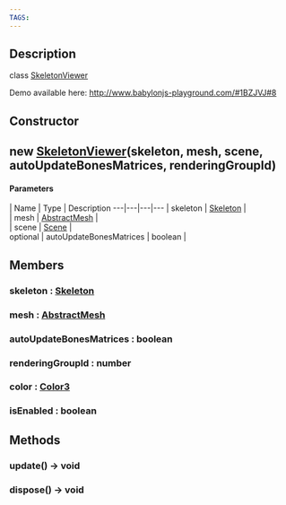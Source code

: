 ```yaml
---
TAGS:
---
```

## Description

class [SkeletonViewer](/classes/3.0/SkeletonViewer)

Demo available here: http://www.babylonjs-playground.com/#1BZJVJ#8

## Constructor

## new [SkeletonViewer](/classes/3.0/SkeletonViewer)(skeleton, mesh, scene, autoUpdateBonesMatrices, renderingGroupId)



#### Parameters
 | Name | Type | Description
---|---|---|---
 | skeleton | [Skeleton](/classes/3.0/Skeleton) |   
 | mesh | [AbstractMesh](/classes/3.0/AbstractMesh) |   
 | scene | [Scene](/classes/3.0/Scene) |   
optional | autoUpdateBonesMatrices | boolean |   
## Members

### skeleton : [Skeleton](/classes/3.0/Skeleton)



### mesh : [AbstractMesh](/classes/3.0/AbstractMesh)



### autoUpdateBonesMatrices : boolean



### renderingGroupId : number



### color : [Color3](/classes/3.0/Color3)



### isEnabled : boolean



## Methods

### update() &rarr; void


### dispose() &rarr; void


